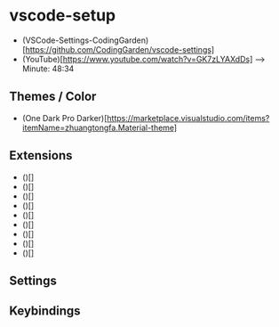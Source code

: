 # vscode-setup

- (VSCode-Settings-CodingGarden)[https://github.com/CodingGarden/vscode-settings]
- (YouTube)[https://www.youtube.com/watch?v=GK7zLYAXdDs] --> Minute: 48:34

## Themes / Color
- (One Dark Pro Darker)[https://marketplace.visualstudio.com/items?itemName=zhuangtongfa.Material-theme]

## Extensions
- ()[]
- ()[]
- ()[]
- ()[]
- ()[]
- ()[]
- ()[]
- ()[]
- ()[]

## Settings

## Keybindings
